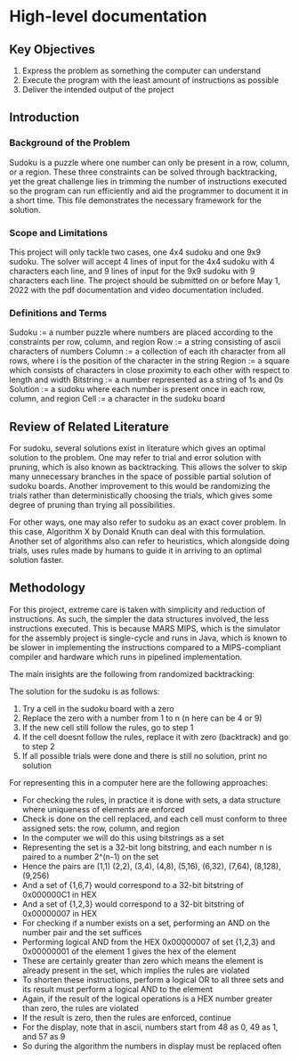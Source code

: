 # High-level documentation

## Key Objectives
1. Express the problem as something the computer can understand
2. Execute the program with the least amount of instructions as possible
3. Deliver the intended output of the project

## Introduction

### Background of the Problem

Sudoku is a puzzle where one number can only be present in a row, column, or a region.
These three constraints can be solved through backtracking, yet the great challenge lies
in trimming the number of instructions executed so the program can run efficiently and aid
the programmer to document it in a short time. This file demonstrates the necessary framework
for the solution.

### Scope and Limitations

This project will only tackle two cases, one 4x4 sudoku and one 9x9 sudoku. The solver will accept
4 lines of input for the 4x4 sudoku with 4 characters each line, and 9 lines of input for the 9x9 sudoku
with 9 characters each line. The project should be submitted on or before May 1, 2022 with the pdf
documentation and video documentation included. 

### Definitions and Terms

Sudoku := a number puzzle where numbers are placed according to the constraints per row, column, and region
Row := a string consisting of ascii characters of numbers
Column := a collection of each ith character from all rows, where i is the position of the character in the string
Region := a square which consists of characters in close proximity to each other with respect to length and width
Bitstring := a number represented as a string of 1s and 0s 
Solution := a sudoku where each number is present once in each row, column, and region
Cell := a character in the sudoku board

## Review of Related Literature

For sudoku, several solutions exist in literature which gives an optimal solution to the problem. One may refer to trial
and error solution with pruning, which is also known as backtracking. This allows the solver to skip many unnecessary branches
in the space of possible partial solution of sudoku boards. Another improvement to this would be randomizing the trials
rather than deterministically choosing the trials, which gives some degree of pruning than trying all possibilities. 

For other ways, one may also refer to sudoku as an exact cover problem. In this case, Algorithm X by Donald Knuth
can deal with this formulation. Another set of algorithms also can refer to heuristics, which alongside doing
trials, uses rules made by humans to guide it in arriving to an optimal solution faster.

## Methodology

For this project, extreme care is taken with simplicity and reduction of instructions. As such, the simpler the data 
structures involved, the less instructions executed. This is because MARS MIPS, which is the simulator for the 
assembly project is single-cycle and runs in Java, which is known to be slower in implementing the instructions
compared to a MIPS-compliant compiler and hardware which runs in pipelined implementation.

The main insights are the following from randomized backtracking:

The solution for the sudoku is as follows:
1. Try a cell in the sudoku board with a zero
2. Replace the zero with a number from 1 to n (n here can be 4 or 9)
3. If the new cell still follow the rules, go to step 1 
4. If the cell doesnt follow the rules, replace it with zero (backtrack) and go to step 2
5. If all possible trials were done and there is still no solution, print no solution

For representing this in a computer here are the following approaches:
- For checking the rules, in practice it is done with sets, a data structure where uniqueness of elements are enforced
- Check is done on the cell replaced, and each cell must conform to three assigned sets: the row, column, and region
- In the computer we will do this using bitstrings as a set
- Representing the set is a 32-bit long bitstring, and each number n is paired to a number 2^(n-1) on the set
- Hence the pairs are (1,1) (2,2), (3,4), (4,8), (5,16), (6,32), (7,64), (8,128), (9,256)
- And a set of {1,6,7} would correspond to a 32-bit bitstring of 0x000000C1 in HEX
- And a set of {1,2,3} would correspond to a 32-bit bitstring of 0x00000007 in HEX
- For checking if a number exists on a set, performing an AND on the number pair and the set suffices
- Performing logical AND from the HEX 0x00000007 of set {1,2,3} and 0x00000001 of the element 1 gives the hex of the element
- These are certainly greater than zero which means the element is already present in the set, which implies the rules are violated
- To shorten these instructions, perform a logical OR to all three sets and its result must perform a logical AND to the element 
- Again, if the result of the logical operations is a HEX number greater than zero, the rules are violated 
- If the result is zero, then the rules are enforced, continue 
- For the display, note that in ascii, numbers start from 48 as 0, 49 as 1, and 57 as 9
- So during the algorithm the numbers in display must be replaced often 
      




 


